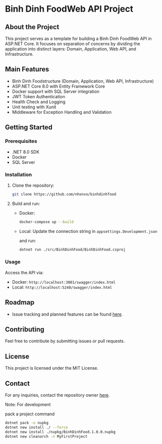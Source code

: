 # Binh Dinh FoodWeb API Project

## About the Project

This project serves as a template for building a Binh Dinh FoodWeb API in ASP.NET Core. It focuses on separation of concerns by dividing the application into distinct layers: Domain, Application, Web API, and Infrastructure.

## Main Features

- Binh Dinh Foodstructure (Domain, Application, Web API, Infrastructure)
- ASP.NET Core 8.0 with Entity Framework Core
- Docker support with SQL Server integration
- JWT Token Authentication
- Health Check and Logging
- Unit testing with Xunit
- Middleware for Exception Handling and Validation

## Getting Started

### Prerequisites

- .NET 8.0 SDK
- Docker
- SQL Server

### Installation

1. Clone the repository:

   ```bash
   git clone https://github.com/nhonvo/binhdinhfood
   ```

2. Build and run:

   - Docker:

     ```bash
     docker-compose up --build
     ```

   - Local: Update the connection string in `appsettings.Development.json`

      and run:

     ```bash
     dotnet run ./src/BinhDinhFood/BinhDinhFood.csproj
     ```

### Usage

Access the API via:

- Docker: `http://localhost:3001/swagger/index.html`
- Local: `http://localhost:5240/swagger/index.html`

## Roadmap

- Issue tracking and planned features can be found [here](https://github.com/nhonvo/binhdinhfood/issues).

## Contributing

Feel free to contribute by submitting issues or pull requests.

## License

This project is licensed under the MIT License.

## Contact

For any inquiries, contact the repository owner [here](https://github.com/nhonvo).

Note: For development

pack a project command

```bash
dotnet pack -o nupkg
dotnet new install ./ --force
dotnet new install ./nupkg/BinhDinhFood.1.0.0.nupkg
dotnet new cleanarch -n MyFirstProject
```